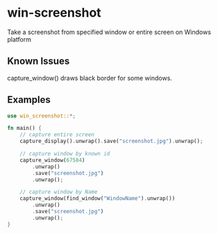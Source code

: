 # win-screenshot
Take a screenshot from specified window or entire screen on Windows platform

## Known Issues
capture_window() draws black border for some windows. 

## Examples
```rust
use win_screenshot::*;

fn main() {
    // capture entire screen
    capture_display().unwrap().save("screenshot.jpg").unwrap();

    // capture window by known id
    capture_window(67584)
        .unwrap()
        .save("screenshot.jpg")
        .unwrap();

    // capture window by Name
    capture_window(find_window("WindowName").unwrap())
        .unwrap()
        .save("screenshot.jpg")
        .unwrap();
}
```